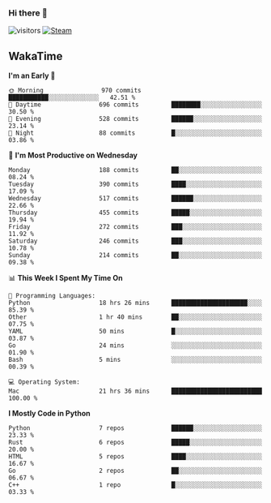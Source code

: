 ### Hi there 👋

![visitors](https://visitor-badge.glitch.me/badge?page_id=zhourunlai)
[![Steam](https://img.shields.io/badge/dynamic/json?url=https%3A%2F%2Fapi.swo.moe%2Fstats%2Fsteamgames%2F76561198285156854&query=count&color=0b1a37&label=Steam&labelColor=134375&logo=steam&suffix=+games&cacheSeconds=3600)](http://steamcommunity.com/profiles/76561198285156854)

## WakaTime
<!--START_SECTION:waka-->
**I'm an Early 🐤** 

```text
🌞 Morning                970 commits         ███████████░░░░░░░░░░░░░░   42.51 % 
🌆 Daytime                696 commits         ████████░░░░░░░░░░░░░░░░░   30.50 % 
🌃 Evening                528 commits         ██████░░░░░░░░░░░░░░░░░░░   23.14 % 
🌙 Night                  88 commits          █░░░░░░░░░░░░░░░░░░░░░░░░   03.86 % 
```
📅 **I'm Most Productive on Wednesday** 

```text
Monday                   188 commits         ██░░░░░░░░░░░░░░░░░░░░░░░   08.24 % 
Tuesday                  390 commits         ████░░░░░░░░░░░░░░░░░░░░░   17.09 % 
Wednesday                517 commits         ██████░░░░░░░░░░░░░░░░░░░   22.66 % 
Thursday                 455 commits         █████░░░░░░░░░░░░░░░░░░░░   19.94 % 
Friday                   272 commits         ███░░░░░░░░░░░░░░░░░░░░░░   11.92 % 
Saturday                 246 commits         ███░░░░░░░░░░░░░░░░░░░░░░   10.78 % 
Sunday                   214 commits         ██░░░░░░░░░░░░░░░░░░░░░░░   09.38 % 
```


📊 **This Week I Spent My Time On** 

```text
💬 Programming Languages: 
Python                   18 hrs 26 mins      █████████████████████░░░░   85.39 % 
Other                    1 hr 40 mins        ██░░░░░░░░░░░░░░░░░░░░░░░   07.75 % 
YAML                     50 mins             █░░░░░░░░░░░░░░░░░░░░░░░░   03.87 % 
Go                       24 mins             ░░░░░░░░░░░░░░░░░░░░░░░░░   01.90 % 
Bash                     5 mins              ░░░░░░░░░░░░░░░░░░░░░░░░░   00.39 % 

💻 Operating System: 
Mac                      21 hrs 36 mins      █████████████████████████   100.00 % 
```

**I Mostly Code in Python** 

```text
Python                   7 repos             ██████░░░░░░░░░░░░░░░░░░░   23.33 % 
Rust                     6 repos             █████░░░░░░░░░░░░░░░░░░░░   20.00 % 
HTML                     5 repos             ████░░░░░░░░░░░░░░░░░░░░░   16.67 % 
Go                       2 repos             ██░░░░░░░░░░░░░░░░░░░░░░░   06.67 % 
C++                      1 repo              █░░░░░░░░░░░░░░░░░░░░░░░░   03.33 % 
```




<!--END_SECTION:waka-->
